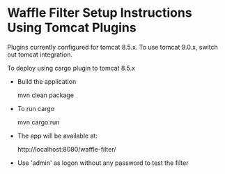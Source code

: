 Waffle Filter Setup Instructions Using Tomcat Plugins
=====================================================

Plugins currently configured for tomcat 8.5.x.  To use tomcat 9.0.x, switch out tomcat integration.

To deploy using cargo plugin to tomcat 8.5.x

- Build the application

    mvn clean package

- To run cargo

    mvn cargo:run

- The app will be available at:

    http://localhost:8080/waffle-filter/

- Use 'admin' as logon without any password to test the filter
